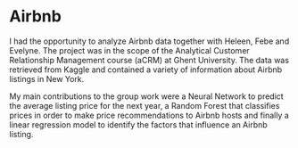 # Airbnb
I had the opportunity to analyze Airbnb data together with Heleen, Febe and Evelyne. The project was in the scope of the Analytical Customer Relationship Management course (aCRM) at Ghent University. The data was retrieved from Kaggle and contained a variety of information about Airbnb listings in New York. 

My main contributions to the group work were a Neural Network to predict the average listing price for the next year, a Random Forest that classifies prices in order to make price recommendations to Airbnb hosts and finally a linear regression  model to identify the factors that influence an Airbnb listing.
